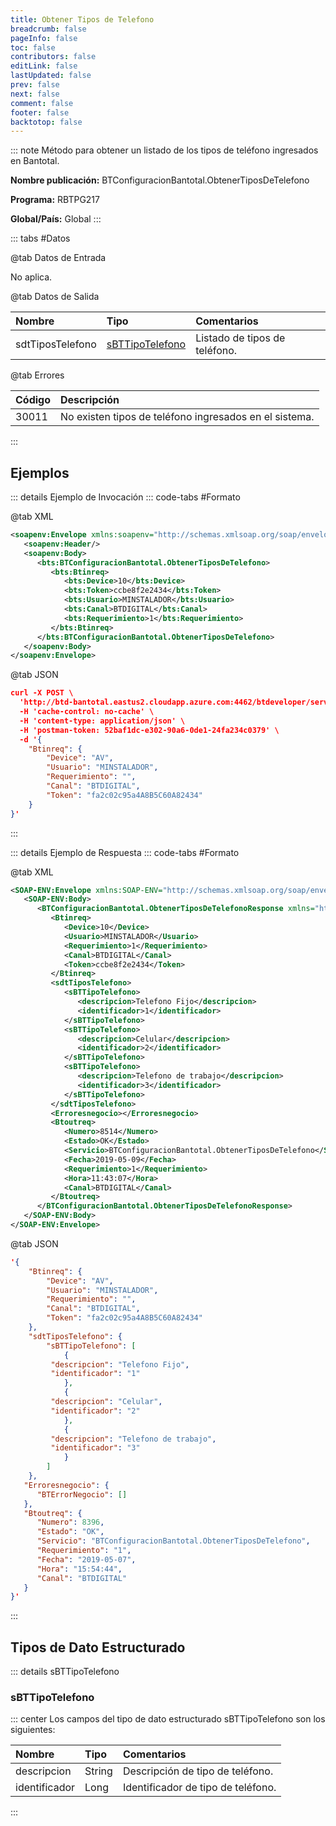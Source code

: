 ```yaml
---
title: Obtener Tipos de Telefono
breadcrumb: false
pageInfo: false
toc: false
contributors: false
editLink: false
lastUpdated: false
prev: false
next: false
comment: false
footer: false
backtotop: false
---
```


<!-- ABRE DATOS DEL MÉTODO -->
::: note Método para obtener un listado de los tipos de teléfono ingresados en Bantotal.

**Nombre publicación:** BTConfiguracionBantotal.ObtenerTiposDeTelefono

**Programa:** RBTPG217

**Global/País:** Global
:::
<!-- CIERRA DATOS DEL MÉTODO -->

<!-- ABRE TABLA DE DATOS -->
::: tabs #Datos 

@tab Datos de Entrada

No aplica.

@tab Datos de Salida

Nombre | Tipo | Comentarios
:--------- | :----------- | :-----------
sdtTiposTelefono | [sBTTipoTelefono](#sbttipotelefono) | Listado de tipos de teléfono.

@tab Errores 

Código | Descripción
:--------- | :---------
30011 | No existen tipos de teléfono ingresados en el sistema. 
:::
<!-- CIERRA TABLA DE DATOS -->

## **Ejemplos**

<!-- ABRE EJEMPLO DE INVOCACIÓN -->
::: details Ejemplo de Invocación 
::: code-tabs #Formato

@tab XML
```xml
<soapenv:Envelope xmlns:soapenv="http://schemas.xmlsoap.org/soap/envelope/" xmlns:bts="http://uy.com.dlya.bantotal/BTSOA/">
   <soapenv:Header/>
   <soapenv:Body>
      <bts:BTConfiguracionBantotal.ObtenerTiposDeTelefono>
         <bts:Btinreq>
            <bts:Device>10</bts:Device>
            <bts:Token>ccbe8f2e2434</bts:Token>
            <bts:Usuario>MINSTALADOR</bts:Usuario>
            <bts:Canal>BTDIGITAL</bts:Canal>
            <bts:Requerimiento>1</bts:Requerimiento>
         </bts:Btinreq>
      </bts:BTConfiguracionBantotal.ObtenerTiposDeTelefono>
   </soapenv:Body>
</soapenv:Envelope>
```

@tab JSON
```json
curl -X POST \
  'http://btd-bantotal.eastus2.cloudapp.azure.com:4462/btdeveloper/servlet/com.dlya.bantotal.odwsbt_BTConfiguracionBantotal?ObtenerTiposDeTelefono' \
  -H 'cache-control: no-cache' \
  -H 'content-type: application/json' \
  -H 'postman-token: 52baf1dc-e302-90a6-0de1-24fa234c0379' \
  -d '{
	"Btinreq": {
		"Device": "AV",
		"Usuario": "MINSTALADOR",
		"Requerimiento": "",
		"Canal": "BTDIGITAL",
		"Token": "fa2c02c95a4A8B5C60A82434"
	}
}'
```
:::
<!-- CIERRA EJEMPLO DE INVOCACIÓN -->

<!-- ABRE EJEMPLO DE RESPUESTA -->
::: details Ejemplo de Respuesta 
::: code-tabs #Formato

@tab XML
```xml
<SOAP-ENV:Envelope xmlns:SOAP-ENV="http://schemas.xmlsoap.org/soap/envelope/" xmlns:xsd="http://www.w3.org/2001/XMLSchema" xmlns:SOAP-ENC="http://schemas.xmlsoap.org/soap/encoding/" xmlns:xsi="http://www.w3.org/2001/XMLSchema-instance">
   <SOAP-ENV:Body>
      <BTConfiguracionBantotal.ObtenerTiposDeTelefonoResponse xmlns="http://uy.com.dlya.bantotal/BTSOA/">
         <Btinreq>
            <Device>10</Device>
            <Usuario>MINSTALADOR</Usuario>
            <Requerimiento>1</Requerimiento>
            <Canal>BTDIGITAL</Canal>
            <Token>ccbe8f2e2434</Token>
         </Btinreq>
         <sdtTiposTelefono>
            <sBTTipoTelefono>
               <descripcion>Telefono Fijo</descripcion>
               <identificador>1</identificador>
            </sBTTipoTelefono>
            <sBTTipoTelefono>
               <descripcion>Celular</descripcion>
               <identificador>2</identificador>
            </sBTTipoTelefono>
            <sBTTipoTelefono>
               <descripcion>Telefono de trabajo</descripcion>
               <identificador>3</identificador>
            </sBTTipoTelefono>
         </sdtTiposTelefono>
         <Erroresnegocio></Erroresnegocio>
         <Btoutreq>
            <Numero>8514</Numero>
            <Estado>OK</Estado>
            <Servicio>BTConfiguracionBantotal.ObtenerTiposDeTelefono</Servicio>
            <Fecha>2019-05-09</Fecha>
            <Requerimiento>1</Requerimiento>
            <Hora>11:43:07</Hora>
            <Canal>BTDIGITAL</Canal>
         </Btoutreq>
      </BTConfiguracionBantotal.ObtenerTiposDeTelefonoResponse>
   </SOAP-ENV:Body>
</SOAP-ENV:Envelope>
```

@tab JSON
```json
'{
	"Btinreq": {
		"Device": "AV",
		"Usuario": "MINSTALADOR",
		"Requerimiento": "",
		"Canal": "BTDIGITAL",
		"Token": "fa2c02c95a4A8B5C60A82434"
	},
	"sdtTiposTelefono": {
		"sBTTipoTelefono": [
			{
         "descripcion": "Telefono Fijo",
         "identificador": "1"
			},
			{
         "descripcion": "Celular",
         "identificador": "2"
			},
			{
         "descripcion": "Telefono de trabajo",
         "identificador": "3"
			}
		]
	},
   "Erroresnegocio": {
      "BTErrorNegocio": []
   },
   "Btoutreq": {
      "Numero": 8396,
      "Estado": "OK",
      "Servicio": "BTConfiguracionBantotal.ObtenerTiposDeTelefono",
      "Requerimiento": "1",
      "Fecha": "2019-05-07",
      "Hora": "15:54:44",
      "Canal": "BTDIGITAL"
   }
}'
```
::: 
<!-- CIERRA EJEMPLO DE RESPUESTA -->

## **Tipos de Dato Estructurado**

<!-- ABRE SDT -->
::: details sBTTipoTelefono  

### sBTTipoTelefono

::: center 
Los campos del tipo de dato estructurado sBTTipoTelefono son los siguientes: 

Nombre | Tipo | Comentarios 
:--------- | :----------- | :----------- 
descripcion | String | Descripción de tipo de teléfono.
identificador | Long | Identificador de tipo de teléfono.
:::
<!-- CIERRA SDT -->